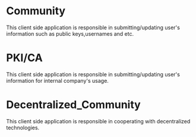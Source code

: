 # Community
This client side application is responsible in submitting/updating user's information such as public keys,usernames and etc.

# PKI/CA
This client side application is responsible in submitting/updating user's information for internal company's usage.

# Decentralized_Community
This client side application is responsible in cooperating with decentralized technologies.
